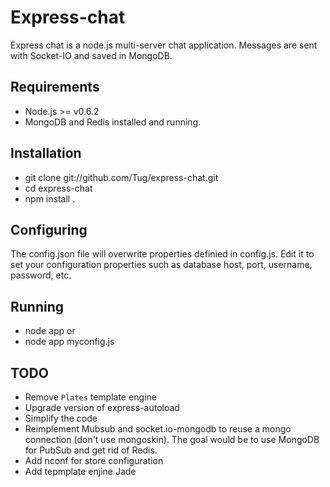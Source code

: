 # Express-chat

Express chat is a node.js multi-server chat application.
Messages are sent with Socket-IO and saved in MongoDB.

## Requirements
* Node.js >= v0.6.2
* MongoDB and Redis installed and running.

## Installation
* git clone git://github.com/Tug/express-chat.git
* cd express-chat
* npm install .

## Configuring
The config.json file will overwrite properties definied in config.js. Edit it to set your configuration properties such as database host, port, username, password, etc.


## Running
* node app
or
* node app myconfig.js

## TODO
* Remove `Plates` template engine
* Upgrade version of express-autoload
* Simplify the code
* Reimplement Mubsub and socket.io-mongodb to reuse a mongo connection (don't use mongoskin). The goal would be to use MongoDB for PubSub and get rid of Redis.
* Add nconf for store configuration
* Add tepmplate enjine Jade
